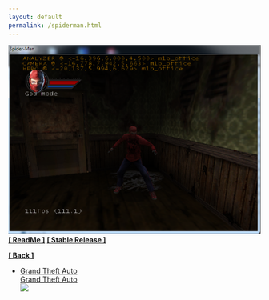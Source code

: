 ```yaml
---
layout: default
permalink: /spiderman.html
---
```

![Screenshot](https://raw.githubusercontent.com/unknownproject/unknownproject.github.io/master/assets/images/smtm.png)
**[[ ReadMe ]](https://raw.githubusercontent.com/unknownproject/SpiderMan/master/ReadMe.txt)**
**[[ Stable Release ]](https://github.com/unknownproject/SpiderMan/blob/master/TheMovie/SpiderMan_dbg.zip)**




**[[ Back ]](./)**
<ul class="nav nav-tabs nav-justified panel panel-default panel-transparent" id="PageTabs" role="tablist">
        <li class="nav-item active">
          <a class="nav-link active" href="#faq" data-toggle="tab">Grand Theft Auto</a>
        </li>
<a class="nav-link" href="#faq" data-toggle="tab">Grand Theft Auto</a>
<div class="tab-content">
      <div class="tab-pane active" id="faq">
        <!-- GTA SA -->
        <div class="card" id="gtasa" style="border-color: #C6D9EF;">
          <div class="card-body row p-0 mx-0">
            <div class="img-comparison">
              <img class="lazy img-fluid loaded" onerror="this.style.display='none'" onmouseover="this.src='screens/gtasa/main1.jpg';" onmouseout="this.src='screens/gtasa/main2.jpg';" data-src="screens/gtasa/main2.jpg" src="screens/gtasa/main2.jpg" data-was-processed="true">